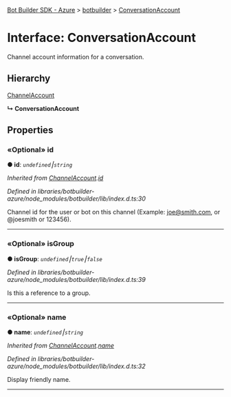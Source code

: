 [Bot Builder SDK - Azure](../README.md) > [botbuilder](../modules/botbuilder.md) > [ConversationAccount](../interfaces/botbuilder.conversationaccount.md)



# Interface: ConversationAccount


Channel account information for a conversation.

## Hierarchy


 [ChannelAccount](botbuilder.channelaccount.md)

**↳ ConversationAccount**








## Properties
<a id="id"></a>

### «Optional» id

**●  id**:  *`undefined`⎮`string`* 

*Inherited from [ChannelAccount](botbuilder.channelaccount.md).[id](botbuilder.channelaccount.md#id)*

*Defined in libraries/botbuilder-azure/node_modules/botbuilder/lib/index.d.ts:30*



Channel id for the user or bot on this channel (Example: joe@smith.com, or @joesmith or 123456).




___

<a id="isgroup"></a>

### «Optional» isGroup

**●  isGroup**:  *`undefined`⎮`true`⎮`false`* 

*Defined in libraries/botbuilder-azure/node_modules/botbuilder/lib/index.d.ts:39*



Is this a reference to a group.




___

<a id="name"></a>

### «Optional» name

**●  name**:  *`undefined`⎮`string`* 

*Inherited from [ChannelAccount](botbuilder.channelaccount.md).[name](botbuilder.channelaccount.md#name)*

*Defined in libraries/botbuilder-azure/node_modules/botbuilder/lib/index.d.ts:32*



Display friendly name.




___


